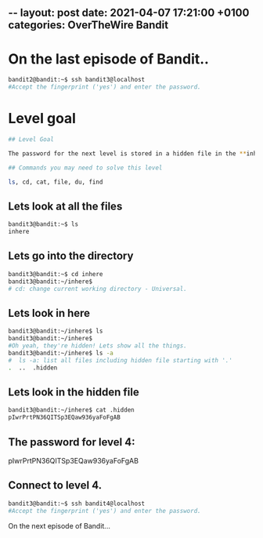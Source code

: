 --
layout: post
date:   2021-04-07 17:21:00 +0100
categories: OverTheWire Bandit
---
#  On the last episode of Bandit..

```bash
bandit2@bandit:~$ ssh bandit3@localhost
#Accept the fingerprint ('yes') and enter the password.
```

# Level goal
```bash
## Level Goal

The password for the next level is stored in a hidden file in the **inhere** directory.

## Commands you may need to solve this level

ls, cd, cat, file, du, find
```

## Lets look at all the files

```bash
bandit3@bandit:~$ ls
inhere
```

## Lets go into the directory

```bash
bandit3@bandit:~$ cd inhere
bandit3@bandit:~/inhere$
# cd: change current working directory - Universal. 
```

## Lets look in here

```bash
bandit3@bandit:~/inhere$ ls
bandit3@bandit:~/inhere$
#Oh yeah, they're hidden! Lets show all the things.
bandit3@bandit:~/inhere$ ls -a
#  ls -a: list all files including hidden file starting with '.'
.  ..  .hidden
```

## Lets look in the hidden file
```bash
bandit3@bandit:~/inhere$ cat .hidden
pIwrPrtPN36QITSp3EQaw936yaFoFgAB
```

## The password for level 4:

pIwrPrtPN36QITSp3EQaw936yaFoFgAB

## Connect to level 4.
```bash
bandit3@bandit:~$ ssh bandit4@localhost
#Accept the fingerprint ('yes') and enter the password.
```

On the next episode of Bandit...